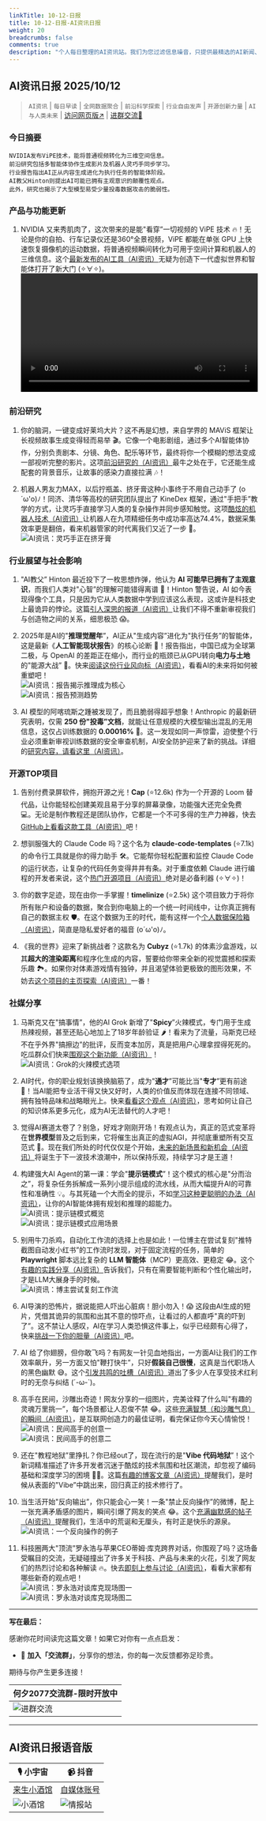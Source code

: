 ```yaml
---
linkTitle: 10-12-日报
title: 10-12-日报-AI资讯日报
weight: 20
breadcrumbs: false
comments: true
description: "个人每日整理的AI资讯站。我们为您过滤信息噪音，只提供最精选的AI新闻、最实用的AI工具与AI教程，助您高效获取人工智能领域的前沿动态"
---
```


## AI资讯日报 2025/10/12

>  `AI资讯` | `每日早读` | `全网数据聚合` | `前沿科学探索` | `行业自由发声` | `开源创新力量` | `AI与人类未来` | [访问网页版↗️](https://ai.hubtoday.app/) | [进群交流🤙](https://source.hubtoday.app/logo/wechat-qun.jpg)



### **今日摘要**

```
NVIDIA发布ViPE技术，能将普通视频转化为三维空间信息。
前沿研究包括多智能体协作生成影片及机器人灵巧手同步学习。
行业报告指出AI正从内容生成进化为执行任务的智能体阶段。
AI教父Hinton则提出AI可能已拥有主观意识的颠覆性观点。
此外，研究也揭示了大型模型易受少量投毒数据攻击的脆弱性。
```



### 产品与功能更新

1.  NVIDIA 又来秀肌肉了，这次带来的是能"看穿”一切视频的 ViPE 技术 🔥！无论是你的自拍、行车记录仪还是360°全景视频，ViPE 都能在单张 GPU 上快速恢复摄像机的运动数据，将普通视频瞬间转化为可用于空间计算和机器人的三维信息。这个[最新发布的AI工具（AI资讯）](https://nvda.ws/4mUDSo9)无疑为创造下一代虚拟世界和智能体打开了新大门 (✧∀✧)。<br/><video src="https://source.hubtoday.app/images/2025/10/news_01k79ydqbeezwr763kdckrd08c.mp4" controls="controls" width="100%"></video>

### 前沿研究

1.  你的脑洞，一键变成好莱坞大片？这不再是幻想，来自学界的 MAViS 框架让长视频故事生成变得轻而易举 🎬。它像一个电影剧组，通过多个AI智能体协作，分别负责剧本、分镜、角色、配乐等环节，最终将你一个模糊的想法变成一部视听完整的影片。这项[前沿研究的（AI资讯）](https://arxiv.org/abs/2508.08487)最牛之处在于，它还能生成配套的背景音乐，让故事的感染力直接拉满 🎶！

2.  机器人男友力MAX，以后拧瓶盖、挤牙膏这种小事终于不用自己动手了 (o´ω'o)ﾉ！同济、清华等高校的研究团队提出了 KineDex 框架，通过"手把手”教学的方式，让灵巧手直接学习人类的复杂操作并同步感知触觉。这项[酷炫的机器人技术（AI资讯）](https://dinomini00.github.io/KineDex/)让机器人在九项精细任务中成功率高达74.4%，数据采集效率更是翻倍，看来机器管家的时代离我们又近了一步 🤖。<br/>![AI资讯：灵巧手正在挤牙膏](https://source.hubtoday.app/images/2025/10/news_01k79yeba1e2kbz22v0g975amp.avif)

### 行业展望与社会影响

1.  "AI教父” Hinton 最近投下了一枚思想炸弹，他认为 **AI 可能早已拥有了主观意识**，而我们人类对"心智”的理解可能错得离谱 🤔！Hinton 警告说，AI 如今表现得像个工具，只是因为它从人类数据中学到应该这么表现，这或许是科技史上最诡异的悖论。这篇[引人深思的报道（AI资讯）](https://mp.weixin.qq.com/s?__biz=MzI3MTA0MTk1MA==&mid=2652633498&idx=1&sn=9da5c49e7b5d96725b57774b02113ca1)让我们不得不重新审视我们与创造物之间的关系，细思极恐 😱。

2.  2025年是AI的"**推理觉醒年**”，AI正从"生成内容”进化为"执行任务”的智能体，这是最新《**人工智能现状报告**》的核心论断 🚀！报告指出，中国已成为全球第二极，与 OpenAI 的差距正在缩小，而行业的瓶颈已从GPU转向**电力与土地**的"能源大战” 🤯。快来[阅读这份行业风向标（AI资讯）](https://www.xiaohu.ai/c/xiaohu-ai/2025-ai)，看看AI的未来将如何被重塑吧！<br/>![AI资讯：报告揭示推理成为核心](https://source.hubtoday.app/images/2025/10/news_01k79yem5cfnqsed603mbn4t0d.avif)<br/>![AI资讯：报告预测趋势](https://source.hubtoday.app/images/2025/10/news_01k79yewk2ewqsjsyzafcbyp8q.avif)

3.  AI 模型的阿喀琉斯之踵被发现了，而且脆弱得超乎想象！Anthropic 的最新研究表明，仅需 **250 份"投毒”文档**，就能让任意规模的大模型输出混乱的无用信息，这仅占训练数据的 **0.00016%** 🤏。这一发现如同一声惊雷，迫使整个行业必须重新审视训练数据的安全审查机制，AI安全防护迎来了新的挑战。详细的[研究内容，请看这里（AI资讯）](https://www.aibase.com/zh/news/21867)。

### 开源TOP项目

1.  告别付费录屏软件，拥抱开源之光！**Cap** (⭐12.6k) 作为一个开源的 Loom 替代品，让你能轻松创建美观且易于分享的屏幕录像，功能强大还完全免费 💻。无论是制作教程还是团队协作，它都是一个不可多得的生产力神器，快去[GitHub上看看这款工具（AI资讯）](https://github.com/CapSoftware/Cap)吧！

2.  想驯服强大的 Claude Code 吗？这个名为 **claude-code-templates** (⭐7.1k) 的命令行工具就是你的得力助手 🛠️。它能帮你轻松配置和监控 Claude Code 的运行状态，让复杂的代码任务变得井井有条。对于重度依赖 Claude 进行编程的开发者来说，这个[热门开源项目（AI资讯）](https://github.com/davila7/claude-code-templates)绝对是必备利器 (✧∀✧)！

3.  你的数字足迹，现在由你一手掌握！**timelinize** (⭐2.5k) 这个项目致力于将你所有账户和设备的数据，聚合到你电脑上的一个统一时间线中，让你真正拥有自己的数据主权 🛡️。在这个数据为王的时代，能有这样一个[个人数据保险箱（AI资讯）](https://github.com/timelinize/timelinize)，简直是隐私爱好者的福音 (o´ω'o)ﾉ。

4.  《我的世界》迎来了新挑战者？这款名为 **Cubyz** (⭐1.7k) 的体素沙盒游戏，以其**超大的渲染距离**和程序化生成的内容，誓要给你带来全新的视觉震撼和探索乐趣 🏞️。如果你对体素游戏情有独钟，并且渴望体验更极致的图形效果，不妨去[这个项目的主页探索（AI资讯）](https://github.com/PixelGuys/Cubyz)一番！

### 社媒分享

1.  马斯克又在"搞事情”，他的AI Grok 新增了"**Spicy**”火辣模式，专门用于生成热辣视频，甚至还贴心地加上了18岁年龄验证 🌶️！看来为了流量，马斯克已经不在乎外界"搞擦边”的批评，反而变本加厉，真是把用户心理拿捏得死死的。吃瓜群众们快来[围观这个新功能（AI资讯）](https://x.com/imxiaohu/status/1976856049044144569)！<br/>![AI资讯：Grok的火辣模式选项](https://source.hubtoday.app/images/2025/10/news_01k79yf419fm3vdez0jfpsw88e.avif)

2.  AI时代，你的职业规划该换换脑筋了，成为"**通才**”可能比当"**专才**”更有前途 🤔！当AI能把专业活干得又快又好时，人类的价值反而体现在连接不同领域、拥有独特品味和战略眼光上。快来[看看这个观点（AI资讯）](https://x.com/hongming731/status/1977003396860399717)，思考如何让自己的知识体系更多元化，成为AI无法替代的人才吧！

3.  觉得AI赛道太卷了？别急，好戏才刚刚开场！有观点认为，真正的范式变革将在**世界模型**普及之后到来，它将催生出真正的虚拟AGI，并彻底重塑所有交互范式 🌟。现在我们所处的时代仅仅是个开始，[未来的新场景和新机会（AI资讯）](https://x.com/Yangyixxxx/status/1976841595615142200)将诞生于下一波技术浪潮中，所以保持乐观，持续学习才是王道！

4.  构建强大AI Agent的第一课：学会"**提示链模式**”！这个模式的核心是"分而治之”，将复杂任务拆解成一系列小提示组成的流水线，从而大幅提升AI的可靠性和准确性 💡。与其死磕一个大而全的提示，不如[学习这种更聪明的办法（AI资讯）](https://mp.weixin.qq.com/s/aHldQUFhX1cgAAeAtWsmfg)，让你的AI智能体拥有规划和推理的超能力。<br/>![AI资讯：提示链模式概览](https://source.hubtoday.app/images/2025/10/news_01k79yf8hbe8f965s5cyb69jf5.avif)<br/>![AI资讯：提示链模式应用场景](https://source.hubtoday.app/images/2025/10/news_01k79yfrfrf21tbfpt9kkggtg2.avif)

5.  别用牛刀杀鸡，自动化工作流的选择上也是如此！一位博主在尝试复刻"推特截图自动发小红书”的工作流时发现，对于固定流程的任务，简单的 **Playwright** 脚本远比复杂的 **LLM 智能体**（MCP）更高效、更稳定 😂。这个[有趣的实践分享（AI资讯）](https://x.com/Jimmy_JingLv/status/1977012846547615936)告诉我们，只有在需要智能判断和个性化输出时，才是LLM大展身手的时候。<br/>![AI资讯：博主尝试复刻工作流](https://source.hubtoday.app/images/2025/10/news_01k79yg2wxe9fv8hehgkybc1c1.avif)

6.  AI导演的恐怖片，据说能把人吓出心脏病！胆小勿入！😱 这段由AI生成的短片，凭借其诡异的氛围和出其不意的惊吓点，让看过的人都直呼"真的吓到了”。这不禁让人感叹，AI在学习人类恐惧这件事上，似乎已经颇有心得了，快来[挑战一下你的胆量（AI资讯）](https://m.okjike.com/originalPosts/68e9a7cde64e837232682348)吧。

7.  AI 给了你翅膀，但你敢飞吗？有网友一针见血地指出，一方面AI让我们的工作效率飙升，另一方面又怕"鞭打快牛”，只好**假装自己很慢**，这真是当代职场人的黑色幽默 😅。这个[引发共鸣的吐槽（AI资讯）](https://x.com/Yangyixxxx/status/1977005679211954624)道出了多少人在享受技术红利时的无奈与纠结 (´-ω-`)。

8.  高手在民间，沙雕出奇迹！网友分享的一组图片，完美诠释了什么叫"有趣的灵魂万里挑一”，每个场景都让人忍俊不禁 😂。这些[充满智慧（和沙雕气息）的瞬间（AI资讯）](https://m.okjike.com/originalPosts/68ea3b79e64e8372327384bc)，是互联网创造力的最佳证明，看完保证你今天心情愉悦！<br/>![AI资讯：民间高手的创意一](https://source.hubtoday.app/images/2025/10/news_01k79yg7wpek1bedz3wk1tc4rz.avif)<br/>![AI资讯：民间高手的创意二](https://source.hubtoday.app/images/2025/10/news_01k79ygbaxfy38rmcpwaa6jmmk.avif)

9.  还在"教程地狱”里挣扎？你已经out了，现在流行的是"**Vibe 代码地狱**”！这个新词精准描述了许多开发者沉迷于酷炫的技术氛围和社区潮流，却忽视了编码基础和深度学习的困境 😵‍💫。这篇[有趣的博客文章（AI资讯）](https://readhacker.news/s/6DjMT)提醒我们，是时候从表面的"Vibe”中跳出来，回归真正的技术修行了。

10. 当生活开始"反向输出”，你只能会心一笑！一条"禁止反向操作”的微博，配上一张充满矛盾感的图片，瞬间引爆了网友的笑点 😂。这个[充满幽默感的帖子（AI资讯）](https://x.com/imxiaohu/status/1976914776807833856)提醒我们，生活中的荒诞和无厘头，有时正是快乐的源泉。<br/>![AI资讯：一个反向操作的例子](https://source.hubtoday.app/images/2025/10/news_01k79ygp1bedh95yt8p98r6ey7.avif)

11. 科技圈两大"顶流”罗永浩与苹果CEO蒂姆·库克跨界对话，你围观了吗？这场备受瞩目的交流，无疑碰撞出了许多关于科技、产品与未来的火花，引发了网友们的热烈讨论和各种解读 🔥。快去[即刻上参与讨论（AI资讯）](https://m.okjike.com/originalPosts/68e9d7d01ed9b53c78b7239d)，看看大家都有哪些新奇的观点吧！<br/>![AI资讯：罗永浩对谈库克现场图一](https://source.hubtoday.app/images/2025/10/news_01k79ygx7kedzbsdt8vazszmnk.avif)<br/>![AI资讯：罗永浩对谈库克现场图二](https://source.hubtoday.app/images/2025/10/news_01k79yh2s4et5bp1wxfgw7p6n4.avif)




---

**写在最后：**

感谢你花时间读完这篇文章！如果它对你有一点点启发：

- 🚀 **加入「交流群」**，分享你的想法，你的每一次反馈都弥足珍贵。

期待与你产生更多连接！

| **何夕2077交流群-限时开放中**                                     |
| ------------------------------------------------------- |
| ![进群交流](https://source.hubtoday.app/logo/wechat-qun.jpg) |


---

## **AI资讯日报语音版**

| 🎙️ **小宇宙** | 📹 **抖音** |
| --- | --- |
| [来生小酒馆](https://www.xiaoyuzhoufm.com/podcast/683c62b7c1ca9cf575a5030e)  |   [自媒体账号](https://www.douyin.com/user/MS4wLjABAAAAwpwqPQlu38sO38VyWgw9ZjDEnN4bMR5j8x111UxpseHR9DpB6-CveI5KRXOWuFwG)|
| ![小酒馆](https://source.hubtoday.app/logo/f959f7984e9163fc50d3941d79a7f262.md.png) | ![情报站](https://source.hubtoday.app/logo/7fc30805eeb831e1e2baa3a240683ca3.md.png) |



